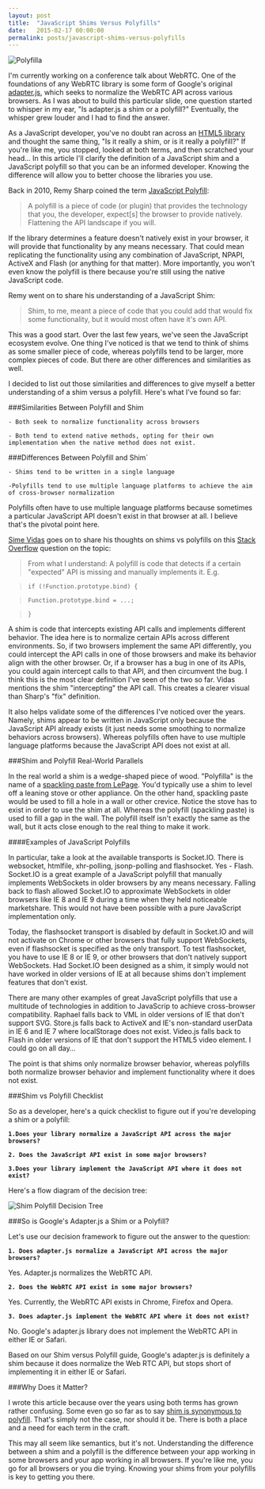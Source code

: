 ```yaml
---
layout: post
title:  "JavaScript Shims Versus Polyfills"
date:   2015-02-17 00:00:00
permalink: posts/javascript-shims-versus-polyfills
---
```


![Polyfilla](/images/polyfilla.jpg)


I'm currently working on a conference talk about WebRTC. One of the foundations of any WebRTC library is some form of Google's original [adapter.js](https://code.google.com/p/webrtc/source/browse/trunk/samples/js/base/adapter.js?r=3905), which seeks to normalize the WebRTC API across various browsers. As I was about to build this particular slide, one question started to whisper in my ear, "Is adapter.js a shim or a polyfill?" Eventually, the whisper grew louder and I had to find the answer.

As a JavaScript developer, you've no doubt ran across an [HTML5 library](https://github.com/Modernizr/Modernizr/wiki/HTML5-Cross-browser-Polyfills) and thought the same thing, "Is it really a shim, or is it really a polyfill?" If you're like me, you stopped, looked at both terms, and then scratched your head… In this article I'll clarify the definition of a JavaScript shim and a JavaScript polyfill so that you can be an informed developer. Knowing the difference will allow you to better choose the libraries you use.

Back in 2010, Remy Sharp coined the term [JavaScript Polyfill](https://remysharp.com/2010/10/08/what-is-a-polyfill):

> A polyfill is a piece of code (or plugin) that provides the technology that you, the developer, expect[s] the browser to provide natively. Flattening the API landscape if you will.

If the library determines a feature doesn't natively exist in your browser, it will provide that functionality by any means necessary. That could mean replicating the functionality using any combination of JavaScript, NPAPI, ActiveX and Flash (or anything for that matter). More importantly, you won't even know the polyfill is there because you're still using the native JavaScript code.

Remy went on to share his understanding of a JavaScript Shim:

> Shim, to me, meant a piece of code that you could add that would fix some functionality, but it would most often have it's own API.  

This was a good start. Over the last few years, we've seen the JavaScript ecosystem evolve. One thing I've noticed is that we tend to think of shims as some smaller piece of code, whereas polyfills tend to be larger, more complex pieces of code. But there are other differences and similarities as well.

I decided to list out those similarities and differences to give myself a better understanding of a shim versus a polyfill. Here's what I've found so far:


###Similarities Between Polyfill and Shim

`- Both seek to normalize functionality across browsers`

`- Both tend to extend native methods, opting for their own implementation when the native method does not exist.`


###Differences Between Polyfill and Shim`

`- Shims tend to be written in a single language`

`-Polyfills tend to use multiple language platforms to achieve the aim of cross-browser normalization`

Polyfills often have to use multiple language platforms because sometimes a particular JavaScript API doesn't exist in that browser at all. I believe that's the pivotal point here.

[Sime Vidas](https://twitter.com/simevidas) goes on to share his thoughts on shims vs polyfills on this [Stack Overflow](http://stackoverflow.com/questions/6599815/what-is-the-difference-between-a-shim-and-a-polyfill/17331540#17331540) question on the topic:

> From what I understand:
> A polyfill is code that detects if a certain "expected" API is missing and manually implements it. E.g.

> `if (!Function.prototype.bind) {`
    
> `Function.prototype.bind = ...;`
    
> `}`

A shim is code that intercepts existing API calls and implements different behavior. The idea here is to normalize certain APIs across different environments. So, if two browsers implement the same API differently, you could intercept the API calls in one of those browsers and make its behavior align with the other browser. Or, if a browser has a bug in one of its APIs, you could again intercept calls to that API, and then circumvent the bug.
I think this is the most clear definition I've seen of the two so far. Vidas mentions the shim "intercepting" the API call. This creates a clearer visual than Sharp's "fix" definition.

It also helps validate some of the differences I've noticed over the years. Namely, shims appear to be written in JavaScript only because the JavaScript API already exists (it just needs some smoothing to normalize behaviors across browsers). Whereas polyfills often have to use multiple language platforms because the JavaScript API does not exist at all.


###Shim and Polyfill Real-World Parallels 

In the real world a shim is a wedge-shaped piece of wood. "Polyfilla" is the name of a [spackling paste from LePage](http://www.lepageproducts.com/ProductDetail.aspx?pid=101). You'd typically use a shim to level off a leaning stove or other appliance. On the other hand, spackling paste would be used to fill a hole in a wall or other crevice. Notice the stove has to exist in order to use the shim at all. Whereas the polyfill (spackling paste) is used to fill a gap in the wall. The polyfill itself isn't exactly the same as the wall, but it acts close enough to the real thing to make it work.


####Examples of JavaScript Polyfills

In particular, take a look at the available transports is Socket.IO. There is websocket, htmlfile, xhr-polling, jsonp-polling and flashsocket. Yes - Flash. Socket.IO is a great example of a JavaScript polyfill that manually implements WebSockets in older browsers by any means necessary. Falling back to flash allowed Socket.IO to approximate WebSockets in older browsers like IE 8 and IE 9 during a time when they held noticeable marketshare. This would not have been possible with a pure JavaScript implementation only.

Today, the flashsocket transport is disabled by default in Socket.IO and will not activate on Chrome or other browsers that fully support WebSockets, even if flashsocket is specified as the only transport. To test flashsocket, you have to use IE 8 or IE 9, or other browsers that don't natively support WebSockets. Had Socket.IO been designed as a shim, it simply would not have worked in older versions of IE at all because shims don't implement features that don't exist.

There are many other examples of great JavaScript polyfills that use a multitude of technologies in addition to JavaScrip to achieve cross-browser compatibility. Raphael falls back to VML in older versions of IE that don't support SVG. Store.js falls back to ActiveX and IE's non-standard userData in IE 6 and IE 7 where localStorage does not exist. Video.js falls back to Flash in older versions of IE that don't support the HTML5 video element. I could go on all day…

The point is that shims only normalize browser behavior, whereas polyfills both normalize browser behavior and implement functionality where it does not exist.


###Shim vs Polyfill Checklist

So as a developer, here's a quick checklist to figure out if you're developing a shim or a polyfill:

**`1.Does your library normalize a JavaScript API across the major browsers?`**

**`2. Does the JavaScript API exist in some major browsers?`**

**`3.Does your library implement the JavaScript API where it does not exist?`**

Here's a flow diagram of the decision tree:

![Shim Polyfill Decision Tree](/images/shim-polyfill-decision-tree.png)


###So is Google's Adapter.js a Shim or a Polyfill? 

Let's use our decision framework to figure out the answer to the question:

**`1. Does adapter.js normalize a JavaScript API across the major browsers?`**

Yes. Adapter.js normalizes the WebRTC API.

**`2. Does the WebRTC API exist in some major browsers?`**

Yes. Currently, the WebRTC API exists in Chrome, Firefox and Opera.

**`3. Does adapter.js implement the WebRTC API where it does not exist?`**

No. Google's adapter.js library does not implement the WebRTC API in either IE or Safari.

Based on our Shim versus Polyfill guide, Google's adapter.js is definitely a shim because it does normalize the Web RTC API, but stops short of implementing it in either IE or Safari.


###Why Does it Matter?

I wrote this article because over the years using both terms has grown rather confusing. Some even go so far as to say [shim is synonymous to polyfill](https://books.google.com/books?id=qkd-yBhZokUC&pg=PA155&lpg=PA155&dq=javascript+shim+polyfill+synonymous&source=bl&ots=P0hQTVgtoK&sig=mhLt7IrbuyPz7_HT_huQIcqmuwk&hl=en&sa=X&ei=Et3bVMatF4LngwSxsIRI&ved=0CC4Q6AEwAg#v=onepage&q=javascript%20shim%20polyfill%20synonymous&f=false). That's simply not the case, nor should it be. There is both a place and a need for each term in the craft.

This may all seem like semantics, but it's not. Understanding the difference between a shim and a polyfill is the difference between your app working in some browsers and your app working in all browsers. If you're like me, you go for all browsers or you die trying. Knowing your shims from your polyfills is key to getting you there.

